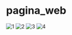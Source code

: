 # pagina_web
![1](https://github.com/lorenarodriguesrocha/pagina_web/assets/75280770/8099e19a-c1bc-4dc7-8b0b-9e9068a72613)
![2](https://github.com/lorenarodriguesrocha/pagina_web/assets/75280770/a8d0fbb2-3c2e-45ff-a406-2ec7fefe31a3)
![3](https://github.com/lorenarodriguesrocha/pagina_web/assets/75280770/9c29ea8a-56d3-4faf-992c-80e316172015)
![4](https://github.com/lorenarodriguesrocha/pagina_web/assets/75280770/046d08ab-02c4-43d6-a341-2592e525622d)
